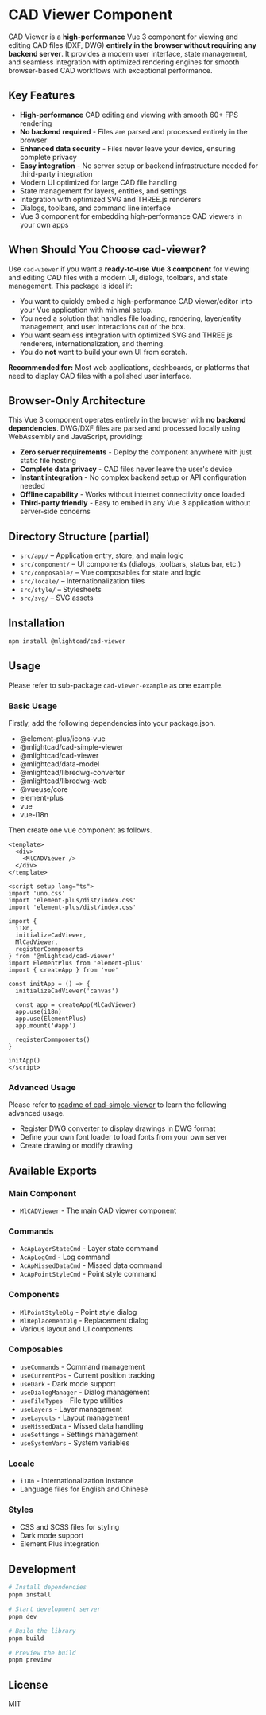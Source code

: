 # CAD Viewer Component

CAD Viewer is a **high-performance** Vue 3 component for viewing and editing CAD files (DXF, DWG) **entirely in the browser without requiring any backend server**. It provides a modern user interface, state management, and seamless integration with optimized rendering engines for smooth browser-based CAD workflows with exceptional performance.

## Key Features

- **High-performance** CAD editing and viewing with smooth 60+ FPS rendering
- **No backend required** - Files are parsed and processed entirely in the browser
- **Enhanced data security** - Files never leave your device, ensuring complete privacy
- **Easy integration** - No server setup or backend infrastructure needed for third-party integration
- Modern UI optimized for large CAD file handling
- State management for layers, entities, and settings
- Integration with optimized SVG and THREE.js renderers
- Dialogs, toolbars, and command line interface
- Vue 3 component for embedding high-performance CAD viewers in your own apps

## When Should You Choose cad-viewer?

Use `cad-viewer` if you want a **ready-to-use Vue 3 component** for viewing and editing CAD files with a modern UI, dialogs, toolbars, and state management. This package is ideal if:

- You want to quickly embed a high-performance CAD viewer/editor into your Vue application with minimal setup.
- You need a solution that handles file loading, rendering, layer/entity management, and user interactions out of the box.
- You want seamless integration with optimized SVG and THREE.js renderers, internationalization, and theming.
- You do **not** want to build your own UI from scratch.

**Recommended for:** Most web applications, dashboards, or platforms that need to display CAD files with a polished user interface.

## Browser-Only Architecture

This Vue 3 component operates entirely in the browser with **no backend dependencies**. DWG/DXF files are parsed and processed locally using WebAssembly and JavaScript, providing:

- **Zero server requirements** - Deploy the component anywhere with just static file hosting
- **Complete data privacy** - CAD files never leave the user's device
- **Instant integration** - No complex backend setup or API configuration needed
- **Offline capability** - Works without internet connectivity once loaded
- **Third-party friendly** - Easy to embed in any Vue 3 application without server-side concerns

## Directory Structure (partial)

- `src/app/` – Application entry, store, and main logic
- `src/component/` – UI components (dialogs, toolbars, status bar, etc.)
- `src/composable/` – Vue composables for state and logic
- `src/locale/` – Internationalization files
- `src/style/` – Stylesheets
- `src/svg/` – SVG assets

## Installation

```bash
npm install @mlightcad/cad-viewer
```

## Usage

Please refer to sub-package `cad-viewer-example` as one example.

### Basic Usage

Firstly, add the following dependencies into your package.json.

- @element-plus/icons-vue
- @mlightcad/cad-simple-viewer
- @mlightcad/cad-viewer
- @mlightcad/data-model
- @mlightcad/libredwg-converter
- @mlightcad/libredwg-web
- @vueuse/core
- element-plus
- vue
- vue-i18n

Then create one vue component as follows.

```vue
<template>
  <div>
    <MlCADViewer />
  </div>
</template>

<script setup lang="ts">
import 'uno.css'
import 'element-plus/dist/index.css'
import 'element-plus/dist/index.css'

import {
  i18n,
  initializeCadViewer,
  MlCadViewer,
  registerCommponents
} from '@mlightcad/cad-viewer'
import ElementPlus from 'element-plus'
import { createApp } from 'vue'

const initApp = () => {
  initializeCadViewer('canvas')

  const app = createApp(MlCadViewer)
  app.use(i18n)
  app.use(ElementPlus)
  app.mount('#app')

  registerCommponents()
}

initApp()
</script>
```

### Advanced Usage

Please refer to [readme of cad-simple-viewer](../cad-simple-viewer/README.md) to learn the following advanced usage.

- Register DWG converter to display drawings in DWG format
- Define your own font loader to load fonts from your own server
- Create drawing or modify drawing

## Available Exports

### Main Component

- `MlCADViewer` - The main CAD viewer component

### Commands

- `AcApLayerStateCmd` - Layer state command
- `AcApLogCmd` - Log command
- `AcApMissedDataCmd` - Missed data command
- `AcApPointStyleCmd` - Point style command

### Components

- `MlPointStyleDlg` - Point style dialog
- `MlReplacementDlg` - Replacement dialog
- Various layout and UI components

### Composables

- `useCommands` - Command management
- `useCurrentPos` - Current position tracking
- `useDark` - Dark mode support
- `useDialogManager` - Dialog management
- `useFileTypes` - File type utilities
- `useLayers` - Layer management
- `useLayouts` - Layout management
- `useMissedData` - Missed data handling
- `useSettings` - Settings management
- `useSystemVars` - System variables

### Locale

- `i18n` - Internationalization instance
- Language files for English and Chinese

### Styles

- CSS and SCSS files for styling
- Dark mode support
- Element Plus integration

## Development

```bash
# Install dependencies
pnpm install

# Start development server
pnpm dev

# Build the library
pnpm build

# Preview the build
pnpm preview
```

## License

MIT
